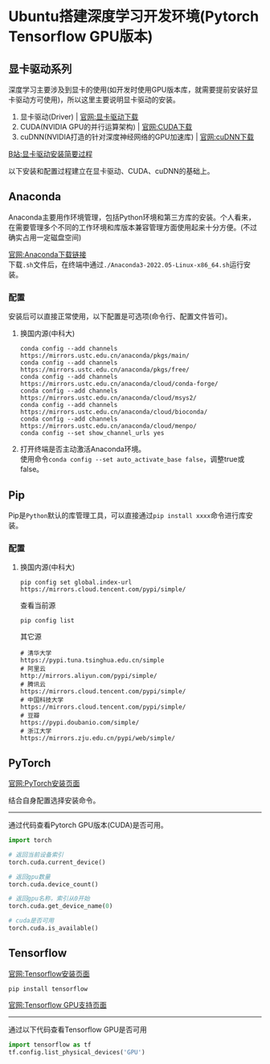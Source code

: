 # Ubuntu搭建深度学习开发环境(Pytorch Tensorflow GPU版本)

## 显卡驱动系列
深度学习主要涉及到显卡的使用(如开发时使用GPU版本库，就需要提前安装好显卡驱动方可使用)，所以这里主要说明显卡驱动的安装。  

1. 显卡驱动(Driver)  |  [官网:显卡驱动下载](https://www.nvidia.cn/Download/Find.aspx?lang=cn)
2. CUDA(NVIDIA GPU的并行运算架构)  |  [官网:CUDA下载](https://developer.nvidia.cn/cuda-toolkit-archive)
3. cuDNN(NVIDIA打造的针对深度神经网络的GPU加速库)  |  [官网:cuDNN下载](https://developer.nvidia.cn/rdp/cudnn-archive)

[B站:显卡驱动安装简要过程](https://www.bilibili.com/video/BV16Y411M7SC)  

以下安装和配置过程建立在显卡驱动、CUDA、cuDNN的基础上。

## Anaconda
Anaconda主要用作环境管理，包括Python环境和第三方库的安装。个人看来，在需要管理多个不同的工作环境和库版本兼容管理方面使用起来十分方便。(不过确实占用一定磁盘空间)

[官网:Anaconda下载链接](https://www.anaconda.com/download/)  
下载`.sh`文件后，在终端中通过`./Anaconda3-2022.05-Linux-x86_64.sh`运行安装。

### 配置
安装后可以直接正常使用，以下配置是可选项(命令行、配置文件皆可)。

1. 换国内源(中科大)  
   ```shell
   conda config --add channels https://mirrors.ustc.edu.cn/anaconda/pkgs/main/
   conda config --add channels https://mirrors.ustc.edu.cn/anaconda/pkgs/free/
   conda config --add channels https://mirrors.ustc.edu.cn/anaconda/cloud/conda-forge/
   conda config --add channels https://mirrors.ustc.edu.cn/anaconda/cloud/msys2/
   conda config --add channels https://mirrors.ustc.edu.cn/anaconda/cloud/bioconda/
   conda config --add channels https://mirrors.ustc.edu.cn/anaconda/cloud/menpo/
   conda config --set show_channel_urls yes
   ```
2. 打开终端是否主动激活Anaconda环境。  
   使用命令`conda config --set auto_activate_base false`，调整true或false。


## Pip
Pip是`Python`默认的库管理工具，可以直接通过`pip install xxxx`命令进行库安装。

### 配置
1. 换国内源(中科大)  
   ```shell
   pip config set global.index-url https://mirrors.cloud.tencent.com/pypi/simple/
   ```
   查看当前源
   ```shell
   pip config list
   ```
   其它源
   ```
   # 清华大学
   https://pypi.tuna.tsinghua.edu.cn/simple
   # 阿里云
   http://mirrors.aliyun.com/pypi/simple/
   # 腾讯云
   https://mirrors.cloud.tencent.com/pypi/simple/
   # 中国科技大学
   https://mirrors.cloud.tencent.com/pypi/simple/
   # 豆瓣
   https://pypi.doubanio.com/simple/
   # 浙江大学
   https://mirrors.zju.edu.cn/pypi/web/simple/
   ```




## PyTorch
[官网:PyTorch安装页面](https://pytorch.org/get-started/locally/)  

结合自身配置选择安装命令。

<hr>

通过代码查看Pytorch GPU版本(CUDA)是否可用。
```python
import torch

# 返回当前设备索引
torch.cuda.current_device()

# 返回gpu数量
torch.cuda.device_count()

# 返回gpu名称，索引从0开始
torch.cuda.get_device_name(0)

# cuda是否可用
torch.cuda.is_available()
```

## Tensorflow
[官网:Tensorflow安装页面](https://www.tensorflow.org/install?hl=zh-cn)
```shell
pip install tensorflow
```
[官网:Tensorflow GPU支持页面](https://www.tensorflow.org/install/gpu?hl=zh-cn)  

<hr>

通过以下代码查看Tensorflow GPU是否可用
```python
import tensorflow as tf
tf.config.list_physical_devices('GPU')
```


